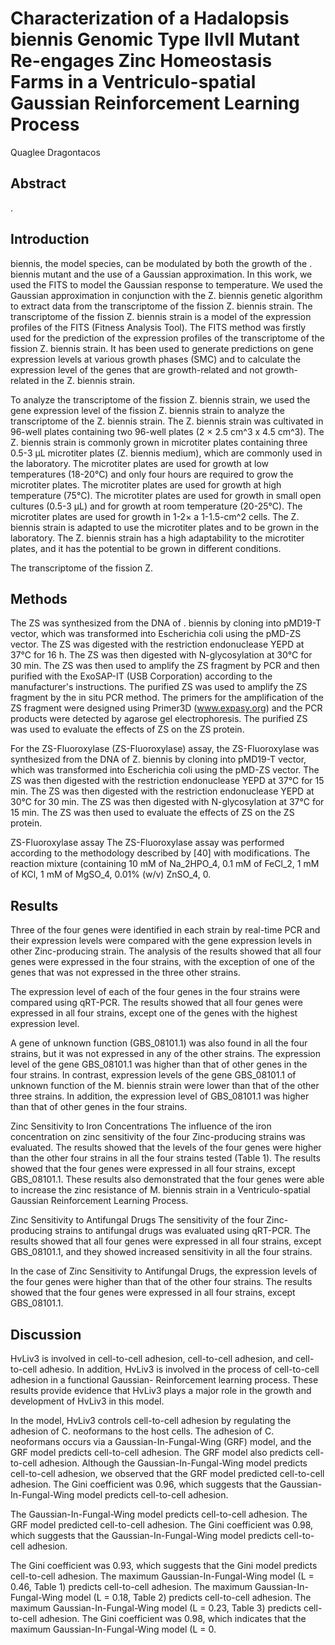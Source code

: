 # Characterization of a Hadalopsis biennis Genomic Type IlvII Mutant Re-engages Zinc Homeostasis Farms in a Ventriculo-spatial Gaussian Reinforcement Learning Process
Quaglee Dragontacos


## Abstract
.


## Introduction
biennis, the model species, can be modulated by both the growth of the . biennis mutant and the use of a Gaussian approximation. In this work, we used the FITS to model the Gaussian response to temperature. We used the Gaussian approximation in conjunction with the Z. biennis genetic algorithm to extract data from the transcriptome of the fission Z. biennis strain. The transcriptome of the fission Z. biennis strain is a model of the expression profiles of the FITS (Fitness Analysis Tool). The FITS method was firstly used for the prediction of the expression profiles of the transcriptome of the fission Z. biennis strain. It has been used to generate predictions on gene expression levels at various growth phases (SMC) and to calculate the expression level of the genes that are growth-related and not growth-related in the Z. biennis strain.

To analyze the transcriptome of the fission Z. biennis strain, we used the gene expression level of the fission Z. biennis strain to analyze the transcriptome of the Z. biennis strain. The Z. biennis strain was cultivated in 96-well plates containing two 96-well plates (2 × 2.5 cm^3 x 4.5 cm^3). The Z. biennis strain is commonly grown in microtiter plates containing three 0.5-3 µL microtiter plates (Z. biennis medium), which are commonly used in the laboratory. The microtiter plates are used for growth at low temperatures (18-20°C) and only four hours are required to grow the microtiter plates. The microtiter plates are used for growth at high temperature (75°C). The microtiter plates are used for growth in small open cultures (0.5-3 µL) and for growth at room temperature (20-25°C). The microtiter plates are used for growth in 1-2× a 1-1.5-cm^2 cells. The Z. biennis strain is adapted to use the microtiter plates and to be grown in the laboratory. The Z. biennis strain has a high adaptability to the microtiter plates, and it has the potential to be grown in different conditions.

The transcriptome of the fission Z.


## Methods
The ZS was synthesized from the DNA of . biennis by cloning into pMD19-T vector, which was transformed into Escherichia coli using the pMD-ZS vector. The ZS was digested with the restriction endonuclease YEPD at 37°C for 16 h. The ZS was then digested with N-glycosylation at 30°C for 30 min. The ZS was then used to amplify the ZS fragment by PCR and then purified with the ExoSAP-IT (USB Corporation) according to the manufacturer's instructions. The purified ZS was used to amplify the ZS fragment by the in situ PCR method. The primers for the amplification of the ZS fragment were designed using Primer3D (www.expasy.org) and the PCR products were detected by agarose gel electrophoresis. The purified ZS was used to evaluate the effects of ZS on the ZS protein.

For the ZS-Fluoroxylase (ZS-Fluoroxylase) assay, the ZS-Fluoroxylase was synthesized from the DNA of Z. biennis by cloning into pMD19-T vector, which was transformed into Escherichia coli using the pMD-ZS vector. The ZS was then digested with the restriction endonuclease YEPD at 37°C for 15 min. The ZS was then digested with the restriction endonuclease YEPD at 30°C for 30 min. The ZS was then digested with N-glycosylation at 37°C for 15 min. The ZS was then used to evaluate the effects of ZS on the ZS protein.

ZS-Fluoroxylase assay
The ZS-Fluoroxylase assay was performed according to the methodology described by [40] with modifications. The reaction mixture (containing 10 mM of Na_2HPO_4, 0.1 mM of FeCl_2, 1 mM of KCl, 1 mM of MgSO_4, 0.01% (w/v) ZnSO_4, 0.


## Results
Three of the four genes were identified in each strain by real-time PCR and their expression levels were compared with the gene expression levels in other Zinc-producing strain. The analysis of the results showed that all four genes were expressed in the four strains, with the exception of one of the genes that was not expressed in the three other strains.

The expression level of each of the four genes in the four strains were compared using qRT-PCR. The results showed that all four genes were expressed in all four strains, except one of the genes with the highest expression level.

A gene of unknown function (GBS_08101.1) was also found in all the four strains, but it was not expressed in any of the other strains. The expression level of the gene GBS_08101.1 was higher than that of other genes in the four strains. In contrast, expression levels of the gene GBS_08101.1 of unknown function of the M. biennis strain were lower than that of the other three strains. In addition, the expression level of GBS_08101.1 was higher than that of other genes in the four strains.

Zinc Sensitivity to Iron Concentrations
The influence of the iron concentration on zinc sensitivity of the four Zinc-producing strains was evaluated. The results showed that the levels of the four genes were higher than the other four strains in all the four strains tested (Table 1). The results showed that the four genes were expressed in all four strains, except GBS_08101.1. These results also demonstrated that the four genes were able to increase the zinc resistance of M. biennis strain in a Ventriculo-spatial Gaussian Reinforcement Learning Process.

Zinc Sensitivity to Antifungal Drugs
The sensitivity of the four Zinc-producing strains to antifungal drugs was evaluated using qRT-PCR. The results showed that all four genes were expressed in all four strains, except GBS_08101.1, and they showed increased sensitivity in all the four strains.

In the case of Zinc Sensitivity to Antifungal Drugs, the expression levels of the four genes were higher than that of the other four strains. The results showed that the four genes were expressed in all four strains, except GBS_08101.1.


## Discussion
HvLiv3 is involved in cell-to-cell adhesion, cell-to-cell adhesion, and cell-to-cell adhesio. In addition, HvLiv3 is involved in the process of cell-to-cell adhesion in a functional Gaussian- Reinforcement learning process. These results provide evidence that HvLiv3 plays a major role in the growth and development of HvLiv3 in this model.

In the model, HvLiv3 controls cell-to-cell adhesion by regulating the adhesion of C. neoformans to the host cells. The adhesion of C. neoformans occurs via a Gaussian-In-Fungal-Wing (GRF) model, and the GRF model predicts cell-to-cell adhesion. The GRF model also predicts cell-to-cell adhesion. Although the Gaussian-In-Fungal-Wing model predicts cell-to-cell adhesion, we observed that the GRF model predicted cell-to-cell adhesion. The Gini coefficient was 0.96, which suggests that the Gaussian-In-Fungal-Wing model predicts cell-to-cell adhesion.

The Gaussian-In-Fungal-Wing model predicts cell-to-cell adhesion. The GRF model predicted cell-to-cell adhesion. The Gini coefficient was 0.98, which suggests that the Gaussian-In-Fungal-Wing model predicts cell-to-cell adhesion.

The Gini coefficient was 0.93, which suggests that the Gini model predicts cell-to-cell adhesion. The maximum Gaussian-In-Fungal-Wing model (L = 0.46, Table 1) predicts cell-to-cell adhesion. The maximum Gaussian-In-Fungal-Wing model (L = 0.18, Table 2) predicts cell-to-cell adhesion. The maximum Gaussian-In-Fungal-Wing model (L = 0.23, Table 3) predicts cell-to-cell adhesion. The Gini coefficient was 0.98, which indicates that the maximum Gaussian-In-Fungal-Wing model (L = 0.
